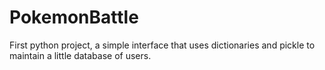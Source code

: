 # PokemonBattle
First python project, a simple interface that uses dictionaries and pickle to maintain a little database of users.
